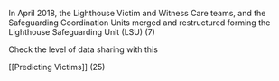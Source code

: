 In April 2018, the Lighthouse Victim and Witness Care teams, and the Safeguarding Coordination Units merged and restructured forming the Lighthouse Safeguarding Unit (LSU) (7)

Check the level of data sharing with this

[[Predicting Victims]] (25)
